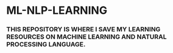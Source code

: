 # ML-NLP-LEARNING
### THIS REPOSITORY IS WHERE I SAVE MY LEARNING RESOURCES ON MACHINE LEARNING AND NATURAL PROCESSING LANGUAGE.
